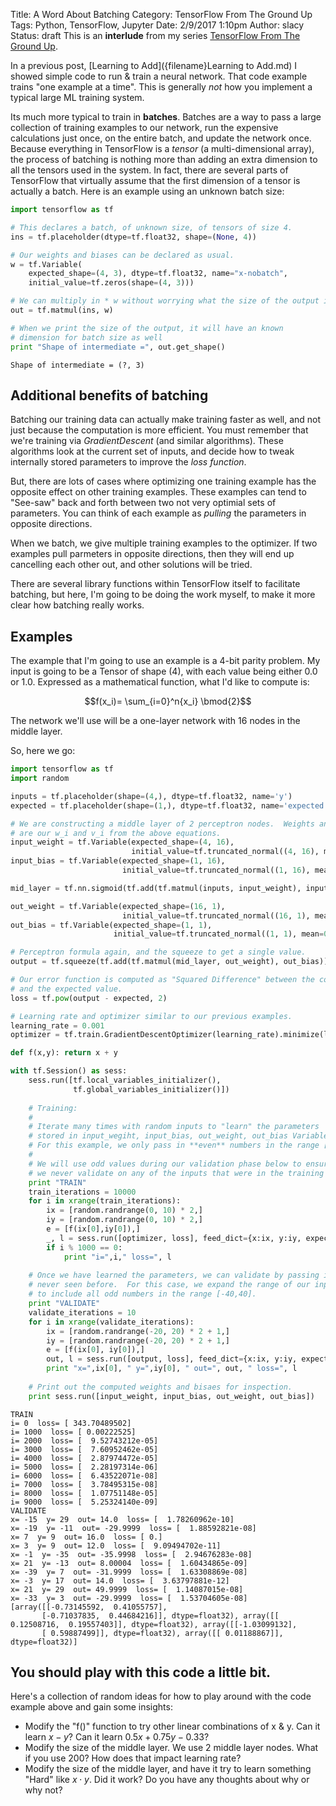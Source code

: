 Title: A Word About Batching
Category: TensorFlow From The Ground Up
Tags: Python, TensorFlow, Jupyter
Date: 2/9/2017 1:10pm
Author: slacy
Status: draft
This is an **interlude** from my series [TensorFlow From The Ground Up]({category}tensorflow-from-the-ground-up).

In a previous post, [Learning to Add]({filename}Learning to Add.md) I showed simple code to run & train a neural network.  That code example trains "one example at a time".  This is generally *not* how you implement a typical large ML training system. 

Its much more typical to train in **batches**.  Batches are a way to pass a large collection of training examples to our network, run the expensive calculations just once, on the entire batch, and update the network once.   Because everything in TensorFlow is a *tensor* (a multi-dimensional array), the process of batching is nothing more than adding an extra dimension to all the tensors used in the system.  In fact, there are several parts of TensorFlow that virtually assume that the first dimension of a tensor is actually a batch.  Here is an example using an unknown batch size:


```python
import tensorflow as tf

# This declares a batch, of unknown size, of tensors of size 4. 
ins = tf.placeholder(dtype=tf.float32, shape=(None, 4))

# Our weights and biases can be declared as usual. 
w = tf.Variable(
    expected_shape=(4, 3), dtype=tf.float32, name="x-nobatch", 
    initial_value=tf.zeros(shape=(4, 3)))

# We can multiply in * w without worrying what the size of the output is. 
out = tf.matmul(ins, w)

# When we print the size of the output, it will have an known 
# dimension for batch size as well 
print "Shape of intermediate =", out.get_shape()
```

    Shape of intermediate = (?, 3)

## Additional benefits of batching

Batching our training data can actually make training faster as well, and not just because the computation is more efficient.  You must remember that we're training via *GradientDescent* (and similar algorithms).  These algorithms look at the current set of inputs, and decide how to tweak internally stored parameters to improve the *loss function*.  

But, there are lots of cases where optimizing one training example has the opposite effect on other training examples.  These examples can tend to "See-saw" back and forth between two not very optimial sets of parameters.  You can think of each example as *pulling* the parameters in opposite directions.

When we batch, we give multiple training examples to the optimizer.  If two examples pull parmeters in opposite directions, then they will end up cancelling each other out, and other solutions will be tried.

There are several library functions within TensorFlow itself to facilitate batching, but here, I'm going to be doing the work myself, to make it more clear how batching really works.
## Examples

The example that I'm going to use an example is a 4-bit parity problem.  My input is going to be a Tensor of shape (4), with each value being either 0.0 or 1.0.  Expressed as a mathematical function, what I'd like to compute is: 

$$f(x_i)= \sum_{i=0}^n{x_i} \bmod{2}$$

The network we'll use will be a one-layer network with 16 nodes in the middle layer. 

So, here we go: 


```python
import tensorflow as tf 
import random

inputs = tf.placeholder(shape=(4,), dtype=tf.float32, name='y')
expected = tf.placeholder(shape=(1,), dtype=tf.float32, name='expected')

# We are constructing a middle layer of 2 perceptron nodes.  Weights and biases 
# are our w_i and v_i from the above equations. 
input_weight = tf.Variable(expected_shape=(4, 16), 
                           initial_value=tf.truncated_normal((4, 16), mean=0, stddev=0.1))
input_bias = tf.Variable(expected_shape=(1, 16), 
                         initial_value=tf.truncated_normal((1, 16), mean=0, stddev=0.1))

mid_layer = tf.nn.sigmoid(tf.add(tf.matmul(inputs, input_weight), input_bias))

out_weight = tf.Variable(expected_shape=(16, 1), 
                         initial_value=tf.truncated_normal((16, 1), mean=0, stddev=0.1))
out_bias = tf.Variable(expected_shape=(1, 1), 
                       initial_value=tf.truncated_normal((1, 1), mean=0, stddev=0.1))

# Perceptron formula again, and the squeeze to get a single value. 
output = tf.squeeze(tf.add(tf.matmul(mid_layer, out_weight), out_bias))

# Our error function is computed as "Squared Difference" between the computed output
# and the expected value. 
loss = tf.pow(output - expected, 2)

# Learning rate and optimizer similar to our previous examples. 
learning_rate = 0.001
optimizer = tf.train.GradientDescentOptimizer(learning_rate).minimize(loss)

def f(x,y): return x + y

with tf.Session() as sess: 
    sess.run([tf.local_variables_initializer(), 
              tf.global_variables_initializer()])
    
    # Training: 
    #
    # Iterate many times with random inputs to "learn" the parameters
    # stored in input_wegiht, input_bias, out_weight, out_bias Variables above.  
    # For this example, we only pass in **even** numbers in the range [0,20]
    # 
    # We will use odd values during our validation phase below to ensure that 
    # we never validate on any of the inputs that were in the training set. 
    print "TRAIN"
    train_iterations = 10000
    for i in xrange(train_iterations):
        ix = [random.randrange(0, 10) * 2,]
        iy = [random.randrange(0, 10) * 2,]
        e = [f(ix[0],iy[0]),]
        _, l = sess.run([optimizer, loss], feed_dict={x:ix, y:iy, expected:e})
        if i % 1000 == 0:
            print "i=",i," loss=", l
            
    # Once we have learned the parameters, we can validate by passing inputs 
    # never seen before.  For this case, we expand the range of our inputs 
    # to include all odd numbers in the range [-40,40].  
    print "VALIDATE"
    validate_iterations = 10
    for i in xrange(validate_iterations):
        ix = [random.randrange(-20, 20) * 2 + 1,]
        iy = [random.randrange(-20, 20) * 2 + 1,]
        e = [f(ix[0], iy[0]),]
        out, l = sess.run([output, loss], feed_dict={x:ix, y:iy, expected:e})
        print "x=",ix[0], " y=",iy[0], " out=", out, " loss=", l
    
    # Print out the computed weights and bisaes for inspection. 
    print sess.run([input_weight, input_bias, out_weight, out_bias])
```

    TRAIN
    i= 0  loss= [ 343.70489502]
    i= 1000  loss= [ 0.00222525]
    i= 2000  loss= [  9.52743212e-05]
    i= 3000  loss= [  7.60952462e-05]
    i= 4000  loss= [  2.87974472e-05]
    i= 5000  loss= [  2.28197314e-06]
    i= 6000  loss= [  6.43522071e-08]
    i= 7000  loss= [  3.78495315e-08]
    i= 8000  loss= [  1.07751148e-05]
    i= 9000  loss= [  5.25324140e-09]
    VALIDATE
    x= -15  y= 29  out= 14.0  loss= [  1.78260962e-10]
    x= -19  y= -11  out= -29.9999  loss= [  1.88592821e-08]
    x= 7  y= 9  out= 16.0  loss= [ 0.]
    x= 3  y= 9  out= 12.0  loss= [  9.09494702e-11]
    x= -1  y= -35  out= -35.9998  loss= [  2.94676283e-08]
    x= 21  y= -13  out= 8.00004  loss= [  1.60434865e-09]
    x= -39  y= 7  out= -31.9999  loss= [  1.63308869e-08]
    x= -3  y= 17  out= 14.0  loss= [  3.63797881e-12]
    x= 21  y= 29  out= 49.9999  loss= [  1.14087015e-08]
    x= -33  y= 3  out= -29.9999  loss= [  1.53704605e-08]
    [array([[-0.73145592,  0.41055757],
           [-0.71037835,  0.44684216]], dtype=float32), array([[ 0.12508716,  0.19557403]], dtype=float32), array([[-1.03099132],
           [ 0.59887499]], dtype=float32), array([[ 0.01188867]], dtype=float32)]

## You should play with this code a little bit.

Here's a collection of random ideas for how to play around with the code example above and gain some insights:

* Modify the "f()" function to try other linear combinations of x & y.  Can it learn $x-y$?  Can it learn $0.5x + 0.75y - 0.33$? 
* Modify the size of the middle layer.  We use 2 middle layer nodes.  What if you use 200?  How does that impact learning rate?   
* Modify the size of the middle layer, and have it try to learn something "Hard" like $x\cdot y$. Did it work?  Do you have any thoughts about why or why not?
